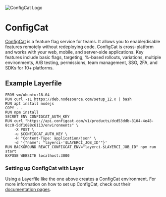 ![ConfigCat Logo](/docs/resources/configcat_logo.svg)

# ConfigCat

[ConfigCat](https://configcat.com/) is a feature flag service for teams. It allows you to enable/disable features remotely without redeploying code. ConfigCat is cross-platform and works with your web, mobile, and server-side applications. Key features include basic flags, targeting, %-based rollouts, variations, multiple environments, A/B testing, permissions, team management, SSO, 2FA, and SDKs for 10+ platforms.

## Example Layerfile

```
FROM vm/ubuntu:18.04
RUN curl -sL https://deb.nodesource.com/setup_12.x | bash
RUN apt install nodejs
COPY . .
RUN npm install
SECRET ENV CONFIGCAT_AUTH_KEY
RUN curl "https://api.configcat.com/v1/products/dcd53ddb-8104-4e48-8cc0-5df1088c6113/environments" \
    -X POST \
    -u $CONFIGCAT_AUTH_KEY \
    -H "Content-Type: application/json" \
    -d '{"name": "layerci-'$LAYERCI_JOB_ID'"}'
RUN BACKGROUND REACT_CONFIGCAT_ENV="layerci-$LAYERCI_JOB_ID" npm run start
EXPOSE WEBSITE localhost:3000
```

### Setting up ConfigCat with Layer

Using a Layerfile like the one above creates a ConfigCat environment. For more information on how to set up ConfigCat, check out their [documentation pages](https://configcat.com/docs/getting-started/).
